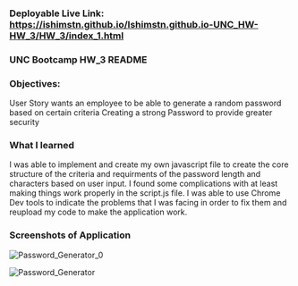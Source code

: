 ### Deployable Live Link: https://ishimstn.github.io/Ishimstn.github.io-UNC_HW-HW_3/HW_3/index_1.html


### UNC Bootcamp HW_3 README ###

### Objectives:
User Story wants an employee to be able to generate a random password based on certain criteria Creating a strong Password to provide greater security

### What I learned
I was able to implement and create my own javascript file to create the core structure of the criteria and requirments of the password length and characters based on user input. I found some complications with at least making things work properly in the script.js file. I was able to use Chrome Dev tools to indicate the problems that I was facing in order to fix them and reupload my code to make the application work.

### Screenshots of Application

![Password_Generator_0](https://user-images.githubusercontent.com/41960292/104819231-20e12a80-57fa-11eb-89c1-4eb5e7bab124.PNG)

![Password_Generator](https://user-images.githubusercontent.com/41960292/104819251-466e3400-57fa-11eb-8417-7632f75b95c6.PNG)


